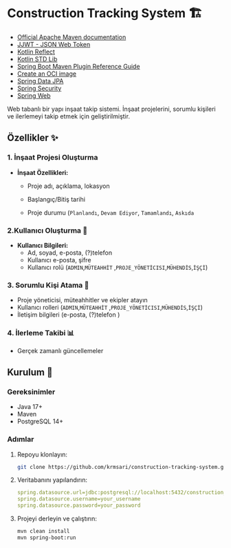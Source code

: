 # Construction Tracking System 🏗️

* [Official Apache Maven documentation](https://maven.apache.org/guides/index.html)
* [JJWT - JSON Web Token](https://mvnrepository.com/artifact/io.jsonwebtoken/jjwt)
* [Kotlin Reflect](https://kotlinlang.org/docs/reflection.html)
* [Kotlin STD Lib](https://kotlinlang.org/api/latest/jvm/stdlib/index.html)
* [Spring Boot Maven Plugin Reference Guide](https://docs.spring.io/spring-boot/3.4.2/maven-plugin)
* [Create an OCI image](https://docs.spring.io/spring-boot/3.4.2/maven-plugin/build-image.html)
* [Spring Data JPA](https://docs.spring.io/spring-boot/3.4.2/reference/data/sql.html#data.sql.jpa-and-spring-data)
* [Spring Security](https://docs.spring.io/spring-boot/3.4.2/reference/web/spring-security.html)
* [Spring Web](https://docs.spring.io/spring-boot/3.4.2/reference/web/servlet.html)

Web tabanlı bir yapı inşaat takip sistemi. İnşaat projelerini, sorumlu kişileri ve ilerlemeyi takip etmek için geliştirilmiştir.

## Özellikler ✨
### 1. İnşaat Projesi Oluşturma
- **İnşaat Özellikleri:**
    - Proje adı, açıklama, lokasyon
    - Başlangıç/Bitiş tarihi

      [//]: # (  - Bütçe ve öncelik seviyesi)
    - Proje durumu (`Planlandı`, `Devam Ediyor`, `Tamamlandı`, `Askıda`

### 2.Kullanıcı Oluşturma 👤
- **Kullanıcı Bilgileri:**
    - Ad, soyad, e-posta, (?)telefon
    - Kullanıcı e-posta, şifre
    - Kullanıcı rolü (`ADMIN`,`MÜTEAHHİT` ,`PROJE_YÖNETİCISI`,`MÜHENDİS`,`İŞÇİ`)

### 3. Sorumlu Kişi Atama 👥
- Proje yöneticisi, müteahhitler ve ekipler atayın
- Kullanıcı rolleri (`ADMIN`,`MÜTEAHHİT` ,`PROJE_YÖNETİCISI`,`MÜHENDİS`,`İŞÇİ`)
- İletişim bilgileri (e-posta, (?)telefon )

### 4. İlerleme Takibi 📊

[//]: # (- Aşama bazlı tamamlanma yüzdesi)
[//]: # (- Günlük/haftalık ilerleme raporları)
[//]: # (- Kilometre taşı takibi)
- Gerçek zamanlı güncellemeler

## Kurulum 🔧
### Gereksinimler
- Java 17+
- Maven
- PostgreSQL 14+

### Adımlar
1. Repoyu klonlayın:
   ```bash
   git clone https://github.com/krmsari/construction-tracking-system.git
   ```
2. Veritabanını yapılandırın:
    ```yaml
    spring.datasource.url=jdbc:postgresql://localhost:5432/construction_db
    spring.datasource.username=your_username
    spring.datasource.password=your_password
     ```
3. Projeyi derleyin ve çalıştırın:
    ```bash
    mvn clean install
    mvn spring-boot:run
    ```
